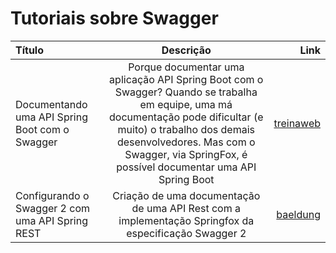 # Tutoriais sobre Swagger

Título | Descrição | Link
:--------- | :----------: | -------:
Documentando uma API Spring Boot com o Swagger | Porque documentar uma aplicação API Spring Boot com o Swagger? Quando se trabalha em equipe, uma má documentação pode dificultar (e muito) o trabalho dos demais desenvolvedores. Mas com o Swagger, via SpringFox, é possível documentar uma API Spring Boot | [treinaweb](https://www.treinaweb.com.br/blog/documentando-uma-api-spring-boot-com-o-swagger)
Configurando o Swagger 2 com uma API Spring REST | Criação de uma documentação de uma API Rest com a implementação Springfox da especificação Swagger 2 | [baeldung](https://www.baeldung.com/swagger-2-documentation-for-spring-rest-api)
